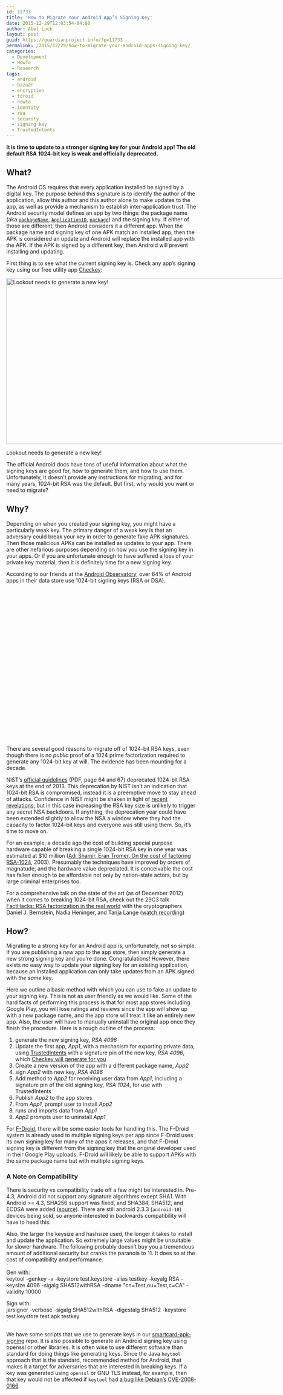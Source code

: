 ```yaml
---
id: 11733
title: 'How to Migrate Your Android App’s Signing Key'
date: 2015-12-29T12:03:54-04:00
author: Abel Luck
layout: post
guid: https://guardianproject.info/?p=11733
permalink: /2015/12/29/how-to-migrate-your-android-apps-signing-key/
categories:
  - Development
  - HowTo
  - Research
tags:
  - android
  - bazaar
  - encryption
  - fdroid
  - howto
  - identity
  - rsa
  - security
  - signing key
  - TrustedIntents
---
```

  


**It is time to update to a stronger signing key for your Android app! The old default RSA 1024-bit key is weak and officially deprecated.**

## What?

The Android OS requires that every application installed be signed by a digital key. The purpose behind this signature is to identify the author of the application, allow this author and this author alone to make updates to the app, as well as provide a mechanism to establish inter-application trust. The Android security model defines an app by two things: the package name (aka <a href="https://developer.android.com/reference/android/content/Context.html#getPackageName%28%29" target="_blank"><code>packageName</code></a>, <a href="https://sites.google.com/a/android.com/tools/tech-docs/new-build-system/applicationid-vs-packagename" target="_blank"><code>ApplicationID</code></a>, <a href="https://developer.android.com/guide/topics/manifest/manifest-element.html#package" target="_blank"><code>package</code></a>) and the signing key. If either of those are different, then Android considers it a different app. When the package name and signing key of one APK match an installed app, then the APK is considered an update and Android will replace the installed app with the APK. If the APK is signed by a different key, then Android will prevent installing and updating.

First thing is to see what the current signing key is. Check any app’s signing key using our free utility app <a href="https://play.google.com/store/apps/details?id=info.guardianproject.checkey" target="_blank">Checkey</a>:

<div id="attachment_13170" style="width: 790px" class="wp-caption alignnone">
  <a href="https://guardianproject.info/wp-content/uploads/2015/12/checkey-1.png" rel="attachment wp-att-13170"><img aria-describedby="caption-attachment-13170" src="https://guardianproject.info/wp-content/uploads/2015/12/checkey-1-1024x576.png" alt="Lookout needs to generate a new key!" width="780" height="439" class="size-large wp-image-13170" srcset="https://guardianproject.info/wp-content/uploads/2015/12/checkey-1-1024x576.png 1024w, https://guardianproject.info/wp-content/uploads/2015/12/checkey-1-300x169.png 300w, https://guardianproject.info/wp-content/uploads/2015/12/checkey-1-768x432.png 768w, https://guardianproject.info/wp-content/uploads/2015/12/checkey-1-350x197.png 350w, https://guardianproject.info/wp-content/uploads/2015/12/checkey-1-860x484.png 860w, https://guardianproject.info/wp-content/uploads/2015/12/checkey-1.png 1280w" sizes="(max-width: 780px) 100vw, 780px" /></a>
  
  <p id="caption-attachment-13170" class="wp-caption-text">
    Lookout needs to generate a new key!
  </p>
</div>

The official Android docs have tons of useful information about what the signing keys are good for, how to generate them, and how to use them. Unfortunately, it doesn’t provide any instructions for migrating, and for many years, 1024-bit RSA was the default. But first, why would you want or need to migrate?

## Why?

Depending on when you created your signing key, you might have a particularly weak key. The primary danger of a weak key is that an adversary could break your key in order to generate fake APK signatures. Then those malicious APKs can be installed as updates to your app. There are other nefarious purposes depending on how you use the signing key in your apps. Or if you are unfortunate enough to have suffered a loss of your private key material, then it is definitely time for a new signing key.

According to our friends at the [Android Observatory](https://androidobservatory.org/stats "Android Observatory"), over 64% of Android apps in their data store use 1024-bit signing keys (RSA or DSA).

<div id="visualization" style="width: 600px; height: 400px;">
</div>

There are several good reasons to migrate off of 1024-bit RSA keys, even though there is no _public_ proof of a 1024 prime factorization required to generate any 1024-bit key at will. The evidence has been mounting for a decade.

NIST’s [official guidelines](http://csrc.nist.gov/publications/nistpubs/800-57/sp800-57_part1_rev3_general.pdf) (PDF, page 64 and 67) deprecated 1024-bit RSA keys at the end of 2013. This deprecation by NIST isn’t an indication that 1024-bit RSA is compromised, instead it is a preemptive move to stay ahead of attacks. Confidence in NIST might be shaken in light of [recent revelations](http://blog.cryptographyengineering.com/2013/09/on-nsa.html), but in this case increasing the RSA key size is unlikely to trigger any secret NSA backdoors. If anything, the deprecation year could have been extended slightly to allow the NSA a window where they had the capacity to factor 1024-bit keys and everyone was still using them. So, it’s time to move on.

For an example, a decade ago the cost of building special purpose hardware capable of breaking a single 1024-bit RSA key in one year was estimated at $10 million ([Adi Shamir, Eran Tromer, On the cost of factoring RSA-1024](http://tau.ac.il/~tromer/papers/cbtwirl.pdf), 2003). Presumably the techniques have improved by orders of magnatude, and the hardware value depreciated. It is conceivable the cost has fallen enough to be affordable not only by nation-state actors, but by large criminal enterprises too. 

For a comprehensive talk on the state of the art (as of December 2012) when it comes to breaking 1024-bit RSA, check out the 29C3 talk [FactHacks: RSA factorization in the real world](http://events.ccc.de/congress/2012/Fahrplan/events/5275.en.html "FactHacks: RSA factorization in the real world") with the cryptographers Daniel J. Bernstein, Nadia Heninger, and Tanja Lange ([watch recording](http://events.ccc.de/congress/2012/wiki/Documentation#Recordings "29C3 Recordings"))

## How?

Migrating to a strong key for an Android app is, unfortunately, not so simple. If you are publishing a _new_ app to the app store, then simply generate a new strong signing key and you’re done. Congratulations! However, there exists no easy way to update your signing key for an existing application, because an installed application can only take updates from an APK signed with _the same_ key. 

Here we outline a basic method with which you can use to fake an update to your signing key. This is not as user friendly as we would like. Some of the hard facts of performing this process is that for most app stores including Google Play, you will lose ratings and reviews since the app will show up with a new package name, and the app store will treat it like an entirely new app. Also, the user will have to manually uninstall the original app once they finish the procedure. Here is a rough outline of the process:

  1. generate the new signing key, _RSA 4096_
  2. Update the first app, _App1_, with a mechanism for exporting private data, using <a href="https://github.com/guardianproject/TrustedIntents" target="_blank">TrustedIntents</a> with a signature pin of the new key, _RSA 4096_, which <a href="https://guardianproject.info/2014/07/30/introducing-trustedintents-for-android/" target="_blank">Checkey will generate for you</a>
  3. Create a new version of the app with a different package name, _App2_
  4. sign _App2_ with new key, _RSA 4096_
  5. Add method to _App2_ for receiving user data from _App1_, including a signature pin of the old signing key, _RSA 1024_, for use with TrustedIntents
  6. Publish _App2_ to the app stores
  7. From _App1_, prompt user to install _App2_
  8. runs and imports data from _App1_
  9. _App2_ prompts user to uninstall _App1_

For <a href="https://f-droid.org" target="_blank">F-Droid</a>, there will be some easier tools for handling this. The F-Droid system is already used to multiple signing keys per app since F-Droid uses its own signing key for many of the apps it releases, and that F-Droid signing key is different from the signing key that the original developer used in their Google Play uploads. F-Droid will likely be able to support APKs with the same package name but with multiple signing keys.

### A Note on Compatibility

There is security vs compatibility trade off a few might be interested in. Pre-4.3, Android did not support any signature algorithms except SHA1. With Android >= 4.3, SHA256 support was fixed, and SHA384, SHA512, and ECDSA were added ([source](http://code.google.com/p/android/issues/detail?id=38321)). There are still android 2.3.3 (`android-10`) devices being sold, so anyone interested in backwards compatibility will have to heed this.

Also, the larger the keysize and hashsize used, the longer it takes to install and update the application. So extremely large values might be unsuitable for slower hardware. The following probably doesn’t buy you a tremendous amount of additional security but cranks the paranoia to 11. It does so at the cost of compatibility and performance.  
`<br />
Gen with:<br />
  keytool -genkey -v -keystore test.keystore -alias testkey -keyalg RSA -keysize 4096 -sigalg SHA512withRSA -dname "cn=Test,ou=Test,c=CA" -validity 10000</p>
<p>Sign with:<br />
  jarsigner -verbose -sigalg SHA512withRSA -digestalg SHA512 -keystore test.keystore test.apk testkey<br />
` 

We have some scripts that we use to generate keys in our <a href="https://github.com/guardianproject/smartcard-apk-signing" target="_blank">smartcard-apk-signing</a> repo. It is also possible to generate an Android signing key using openssl or other libraries. It is often wise to use different software than standard for doing things like generating keys. Since the Java `keytool` approach that is the standard, recommended method for Android, that makes it a target for adversaries that are interested in breaking keys. If a key was generated using `openssl` or GNU TLS instead, for example, then that key would not be affected if `keytool` had <a href="https://freedom-to-tinker.com/blog/kroll/software-transparency-debian-openssl-bug/" target="_blank">a bug like Debian’s</a> <a href="https://security-tracker.debian.org/tracker/CVE-2008-0166" target="_blank">CVE-2008-0166</a>.